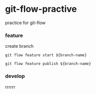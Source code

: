 git-flow-practive
=====

practice for git-flow

### feature

create branch

`git flow feature start ${branch-name}`

`git flow feature publish ${branch-name}`

### develop

rrrrrr
